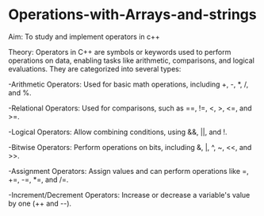 # Operations-with-Arrays-and-strings
Aim: To study and implement operators in c++

Theory: Operators in C++ are symbols or keywords used to perform operations on data, enabling tasks like arithmetic, comparisons, and logical evaluations. They are categorized into several types:

-Arithmetic Operators: Used for basic math operations, including +, -, *, /, and %.

-Relational Operators: Used for comparisons, such as ==, !=, <, >, <=, and >=.

-Logical Operators: Allow combining conditions, using &&, ||, and !.

-Bitwise Operators: Perform operations on bits, including &, |, ^, ~, <<, and >>.

-Assignment Operators: Assign values and can perform operations like =, +=, -=, *=, and /=.

-Increment/Decrement Operators: Increase or decrease a variable's value by one (++ and --).
